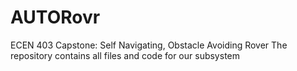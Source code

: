 # AUTORovr
ECEN 403 Capstone: Self Navigating, Obstacle Avoiding Rover
The repository contains all files and code for our subsystem 
